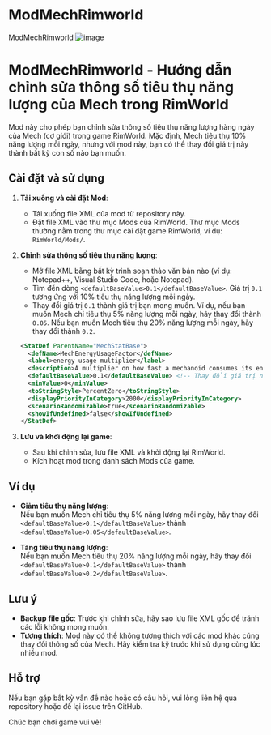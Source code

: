 # ModMechRimworld
ModMechRimworld
![image](https://github.com/user-attachments/assets/3025d139-5154-48b7-8c79-28e73bcb34fe)
# ModMechRimworld - Hướng dẫn chỉnh sửa thông số tiêu thụ năng lượng của Mech trong RimWorld

Mod này cho phép bạn chỉnh sửa thông số tiêu thụ năng lượng hàng ngày của Mech (cơ giới) trong game RimWorld. Mặc định, Mech tiêu thụ 10% năng lượng mỗi ngày, nhưng với mod này, bạn có thể thay đổi giá trị này thành bất kỳ con số nào bạn muốn.

## Cài đặt và sử dụng

1. **Tải xuống và cài đặt Mod**:  
   - Tải xuống file XML của mod từ repository này.
   - Đặt file XML vào thư mục Mods của RimWorld. Thư mục Mods thường nằm trong thư mục cài đặt game RimWorld, ví dụ: `RimWorld/Mods/`.

2. **Chỉnh sửa thông số tiêu thụ năng lượng**:  
   - Mở file XML bằng bất kỳ trình soạn thảo văn bản nào (ví dụ: Notepad++, Visual Studio Code, hoặc Notepad).
   - Tìm đến dòng `<defaultBaseValue>0.1</defaultBaseValue>`. Giá trị `0.1` tương ứng với 10% tiêu thụ năng lượng mỗi ngày.
   - Thay đổi giá trị `0.1` thành giá trị bạn mong muốn. Ví dụ, nếu bạn muốn Mech chỉ tiêu thụ 5% năng lượng mỗi ngày, hãy thay đổi thành `0.05`. Nếu bạn muốn Mech tiêu thụ 20% năng lượng mỗi ngày, hãy thay đổi thành `0.2`.

   ```xml
   <StatDef ParentName="MechStatBase">
     <defName>MechEnergyUsageFactor</defName>
     <label>energy usage multiplier</label>
     <description>A multiplier on how fast a mechanoid consumes its energy reserves while operating.</description>
     <defaultBaseValue>0.1</defaultBaseValue> <!-- Thay đổi giá trị này -->
     <minValue>0</minValue>
     <toStringStyle>PercentZero</toStringStyle>
     <displayPriorityInCategory>2000</displayPriorityInCategory>
     <scenarioRandomizable>true</scenarioRandomizable>
     <showIfUndefined>false</showIfUndefined>
   </StatDef>
   ```

3. **Lưu và khởi động lại game**:  
   - Sau khi chỉnh sửa, lưu file XML và khởi động lại RimWorld.
   - Kích hoạt mod trong danh sách Mods của game.

## Ví dụ

- **Giảm tiêu thụ năng lượng**:  
  Nếu bạn muốn Mech chỉ tiêu thụ 5% năng lượng mỗi ngày, hãy thay đổi `<defaultBaseValue>0.1</defaultBaseValue>` thành `<defaultBaseValue>0.05</defaultBaseValue>`.

- **Tăng tiêu thụ năng lượng**:  
  Nếu bạn muốn Mech tiêu thụ 20% năng lượng mỗi ngày, hãy thay đổi `<defaultBaseValue>0.1</defaultBaseValue>` thành `<defaultBaseValue>0.2</defaultBaseValue>`.

## Lưu ý

- **Backup file gốc**: Trước khi chỉnh sửa, hãy sao lưu file XML gốc để tránh các lỗi không mong muốn.
- **Tương thích**: Mod này có thể không tương thích với các mod khác cũng thay đổi thông số của Mech. Hãy kiểm tra kỹ trước khi sử dụng cùng lúc nhiều mod.

## Hỗ trợ

Nếu bạn gặp bất kỳ vấn đề nào hoặc có câu hỏi, vui lòng liên hệ qua repository hoặc để lại issue trên GitHub.

Chúc bạn chơi game vui vẻ!
